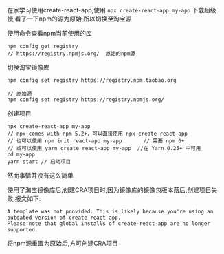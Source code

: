 在家学习使用create-react-app,使用 `npx create-react-app my-app` 下载超级慢,看了一下npm的源为原始,所以切换至淘宝源

使用命令查看npm当前使用的库

```node
npm config get registry
// https://registry.npmjs.org/  原始的npm源
```

切换淘宝镜像库

```node
npm config set registry https://registry.npm.taobao.org

// 原始源
npm config set registry https://registry.npmjs.org/
```

创建项目

```
npx create-react-app my-app
// npx comes with npm 5.2+，可以直接使用 npx create-react-app
// 也可以使用 npm init react-app my-app       // 需要 npm 6+
// 或可以使用 yarn create react-app my-app  //在 Yarn 0.25+ 中可用
cd my-app 
yarn start // 启动项目
```

然而事情并没有这么简单

使用了淘宝镜像库后,创建CRA项目时,因为镜像库的镜像包版本落后,创建项目失败,报文如下:

```
A template was not provided. This is likely because you're using an outdated version of create-react-app.
Please note that global installs of create-react-app are no longer supported.
```

将npm源重置为原始后,方可创建CRA项目

